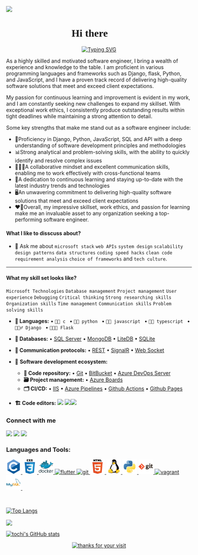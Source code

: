 <img src="https://images.unsplash.com/photo-1607799279861-4dd421887fb3?ixlib=rb-4.0.3&ixid=MnwxMjA3fDB8MHxzZWFyY2h8MTh8fHB5dGhvbiUyMHByb2dyYW1taW5nfGVufDB8fDB8fA%3D%3D&auto=format&fit=crop&w=800&q=60" width="1300px"/>


<h1 style="font-family:script;" align="center"> Hi there 👋🏿  </h1>

<p align="center">
  <a href="https://git.io/typing-svg"><img src="https://readme-typing-svg.demolab.com?font=FFF+Tusj&center=true&width=380&height=50&duration=4000&pause=1000&lines=Hi%2C+My+name+is+Tochukwu.;Full+Stack+Developer.;Software+Engineer.;Blogger.;Hit+me+up+for+collaborations.;I'm+open+to+learning.;Nice+to+meet+you." alt="Typing SVG" /></a>
</p>

As a highly skilled and motivated software engineer, I bring a wealth of experience and knowledge to the table. I am proficient in various programming languages and frameworks such as Django, flask, Python, and JavaScript, and I have a proven track record of delivering high-quality software solutions that meet and exceed client expectations.

My passion for continuous learning and improvement is evident in my work, and I am constantly seeking new challenges to expand my skillset. With exceptional work ethics, I consistently produce outstanding results within tight deadlines while maintaining a strong attention to detail.

Some key strengths that make me stand out as a software engineer include:

- 👀Proficiency in Django, Python, JavaScript, SQL and API with a deep understanding of software development principles and methodologies
- 📊Strong analytical and problem-solving skills, with the ability to quickly identify and resolve complex issues
- 👩🏿‍💻A collaborative mindset and excellent communication skills, enabling me to work effectively with cross-functional teams
- 🧠A dedication to continuous learning and staying up-to-date with the latest industry trends and technologies
- 🖥️An unwavering commitment to delivering high-quality software solutions that meet and exceed client expectations
- ❤️‍🔥Overall, my impressive skillset, work ethics, and passion for learning make me an invaluable asset to any organization seeking a top-performing software engineer.

#### What I like to disscuss about? 
- 💬 Ask me about `microsoft stack` `web APIs` `system design` `scalability` `design patterns` `data structures` `coding speed hacks` `clean code` `requirement analysis` `choice of frameworks` and `tech culture`.

---

#### What my skill set looks like?

`Microsoft Technologies` `Database management` `Project management` `User experience` `Debugging` `Critical thinking` 
`Strong researching skills` `Organization skills` `Time management` `Communication skills` `Problem solving skills`

  - **📜 Languages:** • `🧙🏻 c ` • `🙎🏼‍ python ` • `👨‍🏭 javascript ` • `👨‍🔧 typescript ` • `🧚🏻‍♂️ Django ` • `👨🏻‍🎨 Flask `
  - **💾 Databases:** • [SQL Server](https://www.microsoft.com/en-us/sql-server/sql-server-2019) • [MongoDB](https://www.mongodb.com/) • [LiteDB](https://www.litedb.org/) • [SQLite](https://www.sqlite.org/index.html)
  - **🔌 Communication protocols:** • [REST](https://docs.microsoft.com/en-us/azure/architecture/best-practices/api-design) • [SignalR](https://dotnet.microsoft.com/en-us/apps/aspnet/signalr) • [Web Socket](https://developer.mozilla.org/en-US/docs/Web/API/WebSockets_API)
- 🎡 **Software development ecosystem:**
  - **📁 Code repository:** • [Git](https://git-scm.com/) • [BitBucket](https://bitbucket.org/product) • [Azure DevOps Server](https://azure.microsoft.com/en-us/services/devops/server/)
  - **🗃 Project management:** • [Azure Boards](https://azure.microsoft.com/en-us/services/devops/boards/)
  - **🗂 CI/CD:** • [IIS](https://www.iis.net/) • [Azure Pipelines](https://azure.microsoft.com/en-us/services/devops/pipelines/) • [Github Actions](https://github.com/features/actions) • [Github Pages](https://pages.github.com/)



- **🏗️ Code editors:**
<a href="https://visualstudio.microsoft.com/"><img src="https://1000logos.net/wp-content/uploads/2020/08/Visual-Studio-Logo.png" height=25></a> <a href="https://code.visualstudio.com/"><img src="https://seeklogo.com/images/V/visual-studio-code-logo-449D71944F-seeklogo.com.png" height=25></a><a href="https://notepad-plus-plus.org/"><img src="https://notepad-plus-plus.org/images/logo.svg" height=25></a>

### Connect with me

[<img src="https://img.shields.io/badge/Twitter-1DA1F2?&logo=twitter&logoColor=white"/>](https://twitter.com/official_tochy)
[<img src="https://img.shields.io/badge/LinkedIn-0077B5?&logo=linkedin&logoColor=white"/>](https://www.linkedin.com/in/tochukwu-nzewi-988684186/)
[<img src="https://img.shields.io/badge/YouTube-FF0000?&logo=youtube&logoColor=white"/>](https://www.youtube.com/)


<h3 align="left">Languages and Tools:</h3>
<p align="left"> <a href="https://developer.android.com" target="_blank" rel="noreferrer">  <img src="https://raw.githubusercontent.com/devicons/devicon/master/icons/c/c-original.svg" alt="c" width="40" height="40"/> </a> <a href="https://www.w3schools.com/css/" target="_blank" rel="noreferrer"> <img src="https://raw.githubusercontent.com/devicons/devicon/master/icons/css3/css3-original-wordmark.svg" alt="css3" width="40" height="40"/> </a> <a href="https://www.docker.com/" target="_blank" rel="noreferrer"> <img src="https://raw.githubusercontent.com/devicons/devicon/master/icons/docker/docker-original-wordmark.svg" alt="docker" width="40" height="40"/> </a> <a href="https://flutter.dev" target="_blank" rel="noreferrer"> <img src="https://www.vectorlogo.zone/logos/flutterio/flutterio-icon.svg" alt="flutter" width="40" height="40"/> </a> <a href="https://git-scm.com/" target="_blank" rel="noreferrer"> <img src="https://www.vectorlogo.zone/logos/git-scm/git-scm-icon.svg" alt="git" width="40" height="40"/> </a> <a href="https://www.w3.org/html/" target="_blank" rel="noreferrer"> <img src="https://raw.githubusercontent.com/devicons/devicon/master/icons/html5/html5-original-wordmark.svg" alt="html5" width="40" height="40"/> </a> <a href="https://developer.mozilla.org/en-US/docs/Web/JavaScript" target="_blank" rel="noreferrer"> <img src="https://raw.githubusercontent.com/devicons/devicon/master/icons/linux/linux-original.svg" alt="linux" width="40" height="40"/> </a> <a href="https://nodejs.org" target="_blank" rel="noreferrer">   <img src="https://raw.githubusercontent.com/devicons/devicon/master/icons/python/python-original.svg" alt="python" width="40" height="40"/> </a> <a href="https://reactjs.org/" target="_blank" rel="noreferrer">  <img src="https://github.com/devicons/devicon/blob/master/icons/git/git-original-wordmark.svg" title="Git" **alt="Git" width="40" height="40"/> <img src="https://www.vectorlogo.zone/logos/vagrantup/vagrantup-icon.svg" alt="vagrant" width="40" height="40"/>
  <img src="https://github.com/devicons/devicon/blob/master/icons/mysql/mysql-original-wordmark.svg" title="MySQL"  alt="MySQL" width="40" height="40"/>&nbsp;</a> </p>

 <br>
 
 [![Top Langs](https://github-readme-stats.vercel.app/api/top-langs/?username=tochi26&layout=compact&theme=transparent)](https://github.com/anuraghazra/github-readme-stats)
 

 <img align="center" src="http://github-readme-streak-stats.herokuapp.com?user=tochi26&theme=algolia"/>
 
 [![tochi's GitHub stats](https://github-readme-stats.vercel.app/api?username=tochi26&show_icons=true&theme=radical)](https://github.com/anuraghazra/github-readme-stats)
 

 <div align="center">
    <a href="https://git.io/typing-svg">
        <img alt="thanks for your visit" src="https://readme-typing-svg.demolab.com?font=Roboto+Slab&size=24&pause=1000&center=true&vCenter=true&width=435&lines=Thanks+for+visiting!" >
    </a>
</div>

 






